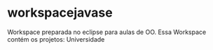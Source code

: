 # workspacejavase
Workspace preparada no eclipse para aulas de OO.
Essa Workspace contém os projetos:
Universidade
